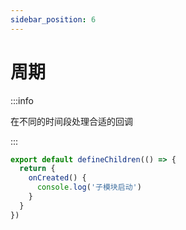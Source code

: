 ```yaml
---
sidebar_position: 6
---
```


# 周期

:::info

在不同的时间段处理合适的回调

:::

```ts title="src/index.ts"
export default defineChildren(() => {
  return {
    onCreated() {
      console.log('子模块启动')
    }
  }
})
```
